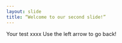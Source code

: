 ```yaml
---
layout: slide
title: “Welcome to our second slide!”
---
```

Your test xxxx
Use the left arrow to go back!
